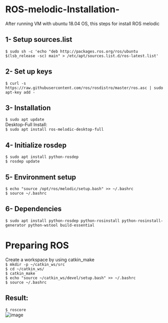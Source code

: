 # ROS-melodic-Installation-
After running VM with ubuntu 18.04 OS, this steps for install ROS melodic 

## 1- Setup sources.list
`$ sudo sh -c 'echo "deb http://packages.ros.org/ros/ubuntu $(lsb_release -sc) main" > /etc/apt/sources.list.d/ros-latest.list'`

## 2- Set up keys
`$ curl -s https://raw.githubusercontent.com/ros/rosdistro/master/ros.asc | sudo apt-key add -`

## 3- Installation
`$ sudo apt update`</br>
Desktop-Full Install:</br>
`$ sudo apt install ros-melodic-desktop-full`

## 4- Initialize rosdep
`$ sudo apt install python-rosdep`</br>
`$ rosdep update`

## 5- Environment setup
`$ echo "source /opt/ros/melodic/setup.bash" >> ~/.bashrc`</br>
`$ source ~/.bashrc`

## 6- Dependencies 
`$ sudo apt install python-rosdep python-rosinstall python-rosinstall-generator python-wstool build-essential`</br>


# Preparing ROS
Create a workspace by using catkin_make</br>
`$ mkdir -p ~/catkin_ws/src`</br>
`$ cd ~/catkin_ws/`</br>
`$ catkin_make`</br>
`$ echo "source ~/catkin_ws/devel/setup.bash" >> ~/.bashrc`</br>
`$ source ~/.bashrc`</br>


## Result:
`$ roscore`</br>
![image](https://user-images.githubusercontent.com/85858256/124070847-239da800-da47-11eb-892e-65ae926011cd.png)
